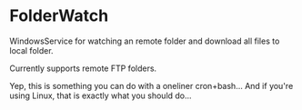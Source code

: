 FolderWatch
===========

WindowsService for watching an remote folder and download all files to local folder.

Currently supports remote FTP folders.

Yep, this is something you can do with a oneliner cron+bash... And if you're using Linux,
that is exactly what you should do...
